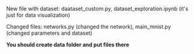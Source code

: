 New file with dataset: daataset_custom.py, dataset_exploration.ipynb (it's just for data visualization) <p>
Changed files: networks.py (changed the network), main_mnist.py (changed parameters and dataset) <p>
<b> You should create data folder and put files there </b>
